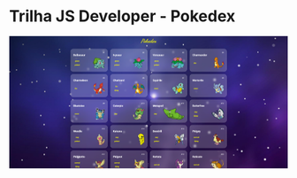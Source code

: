 # Trilha JS Developer - Pokedex


![Imagem Pokedex ](https://github.com/Ana-Gatti/js-developer-pokedex/blob/main/Pokedex.png)
